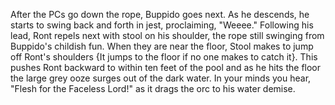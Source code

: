 After the PCs go down the rope, Buppido goes next. As he descends, he starts to swing back and forth in jest, proclaiming, "Weeee." Following his lead, Ront repels next with stool on his shoulder, the rope still swinging from Buppido's childish fun. When they are near the floor, Stool makes to jump off Ront's shoulders {It jumps to the floor if no one makes to catch it}. This pushes Ront backward to within ten feet of the pool and as he hits the floor the large grey ooze surges out of the dark water. In your minds you hear, "Flesh for the Faceless Lord!" as it drags the orc to his water demise.